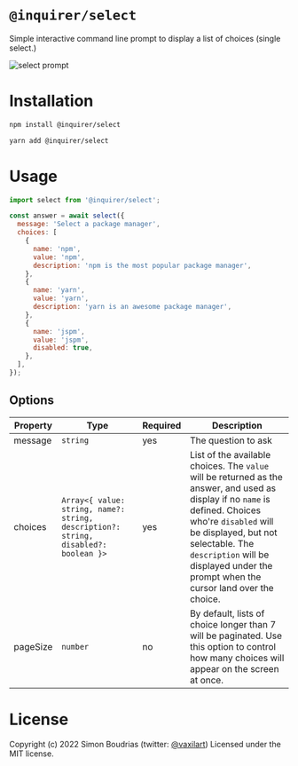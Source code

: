 # `@inquirer/select`

Simple interactive command line prompt to display a list of choices (single select.)

![select prompt](https://cdn.rawgit.com/SBoudrias/Inquirer.js/28ae8337ba51d93e359ef4f7ee24e79b69898962/assets/screenshots/list.svg)

# Installation

```sh
npm install @inquirer/select

yarn add @inquirer/select
```

# Usage

```js
import select from '@inquirer/select';

const answer = await select({
  message: 'Select a package manager',
  choices: [
    {
      name: 'npm',
      value: 'npm',
      description: 'npm is the most popular package manager',
    },
    {
      name: 'yarn',
      value: 'yarn',
      description: 'yarn is an awesome package manager',
    },
    {
      name: 'jspm',
      value: 'jspm',
      disabled: true,
    },
  ],
});
```

## Options

| Property | Type      | Required | Description                    |
| -------- | --------- | -------- | ------------------------------ |
| message  | `string`  | yes      | The question to ask            |
| choices  | `Array<{ value: string, name?: string, description?: string, disabled?: boolean }>` | yes       | List of the available choices. The `value` will be returned as the answer, and used as display if no `name` is defined. Choices who're `disabled` will be displayed, but not selectable. The `description` will be displayed under the prompt when the cursor land over the choice. |
| pageSize  | `number`  | no      | By default, lists of choice longer than 7 will be paginated. Use this option to control how many choices will appear on the screen at once. |

# License

Copyright (c) 2022 Simon Boudrias (twitter: [@vaxilart](https://twitter.com/Vaxilart))
Licensed under the MIT license.
